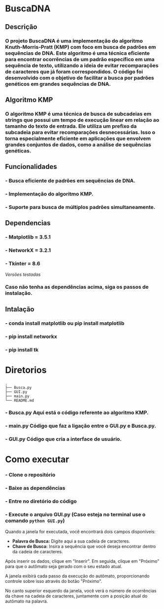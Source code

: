 # BuscaDNA

## Descrição

### O projeto BuscaDNA é uma implementação do algoritmo Knuth-Morris-Pratt (KMP) com foco em busca de padrões em sequências de DNA. Este algoritmo é uma técnica eficiente para encontrar ocorrências de um padrão específico em uma sequência de texto, utilizando a ideia de evitar recomparações de caracteres que já foram correspondidos. O código foi desenvolvido com o objetivo de facilitar a busca por padrões genéticos em grandes sequências de DNA.

## Algoritmo KMP

### O algoritmo KMP é uma técnica de busca de subcadeias em strings que possui um tempo de execução linear em relação ao tamanho do texto de entrada. Ele utiliza um prefixo da subcadeia para evitar recomparações desnecessárias. Isso o torna especialmente eficiente em aplicações que envolvem grandes conjuntos de dados, como a análise de sequências genéticas.

## Funcionalidades

### - Busca eficiente de padrões em sequências de DNA.
### - Implementação do algoritmo KMP.
### - Suporte para busca de múltiplos padrões simultaneamente.

## Dependencias

### - Matplotlib = 3.5.1
### - NetworkX = 3.2.1
### - Tkinter = 8.6
*Versões testadas*

### Caso não tenha as dependências acima, siga os passos de instalação.

## Intalação

### - conda install matplotlib ou pip install matplotlib
### - pip install networkx
### - pip install tk

# Diretorios
```
.
├── Busca.py
├── GUI.py
├── main.py
└── README.md
```
 ### - Busca.py Aqui está o código referente ao algoritmo KMP.
 ### - main.py Código que faz a ligação entre o GUI.py e Busca.py.
 ### - GUI.py Código que cria a interface de usuário.
 
 # Como executar
 
 ### - Clone o repositório
 ### - Baixe as dependências
 ### - Entre no diretório do código
 ### - Execute o arquivo GUI.py (Caso esteja no terminal use o comando ```python GUI.py```)
Quando a janela for executada, você encontrará dois campos disponíveis:

- **Palavra de Busca:** Digite aqui a sua cadeia de caracteres.
- **Chave de Busca:** Insira a sequência que você deseja encontrar dentro da cadeia de caracteres.

Após inserir os dados, clique em "Inserir". Em seguida, clique em "Próximo" para que o autômato seja gerado com o seu estado atual.

A janela exibirá cada passo da execução do autômato, proporcionando controle sobre isso através do botão "Próximo".

No canto superior esquerdo da janela, você verá o número de ocorrências da chave na cadeia de caracteres, juntamente com a posição atual do autômato na palavra.
